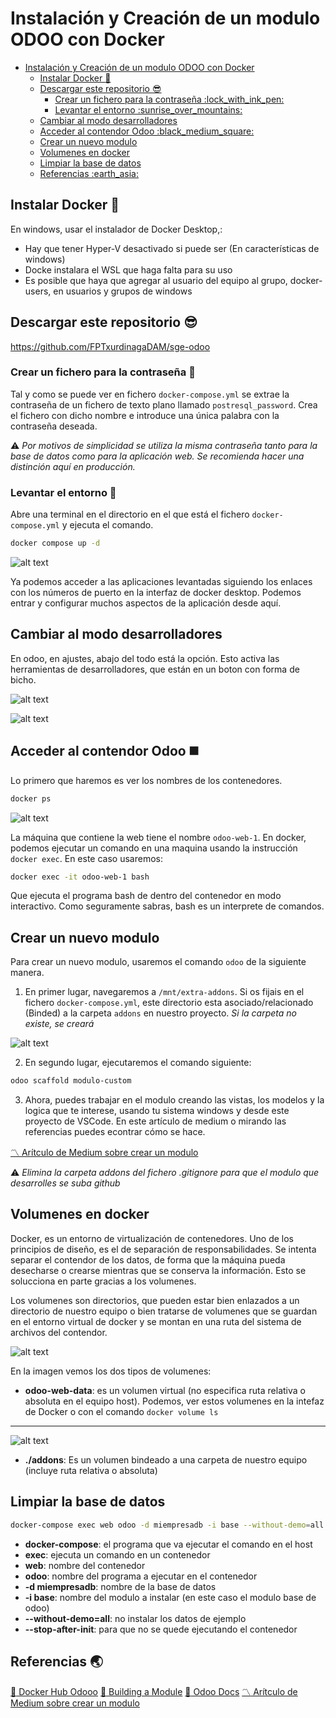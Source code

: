 

# Instalación y Creación de un modulo ODOO con Docker

- [Instalación y Creación de un modulo ODOO con Docker](#instalación-y-creación-de-un-modulo-odoo-con-docker)
  - [Instalar Docker :whale2:](#instalar-docker-whale2)
  - [Descargar este repositorio :sunglasses:](#descargar-este-repositorio-sunglasses)
    - [Crear un fichero para la contraseña :lock\_with\_ink\_pen:](#crear-un-fichero-para-la-contraseña-lock_with_ink_pen)
    - [Levantar el entorno :sunrise\_over\_mountains:](#levantar-el-entorno-sunrise_over_mountains)
  - [Cambiar al modo desarrolladores](#cambiar-al-modo-desarrolladores)
  - [Acceder al contendor Odoo :black\_medium\_square:](#acceder-al-contendor-odoo-black_medium_square)
  - [Crear un nuevo modulo](#crear-un-nuevo-modulo)
  - [Volumenes en docker](#volumenes-en-docker)
  - [Limpiar la base de datos](#limpiar-la-base-de-datos)
  - [Referencias :earth\_asia:](#referencias-earth_asia)


## Instalar Docker :whale2:
En windows, usar el instalador de Docker Desktop,:
- Hay que tener Hyper-V desactivado si puede ser  (En características de windows)
- Docke instalara el WSL que haga falta para su uso
- Es posible que haya que agregar al usuario del equipo al grupo, docker-users, en usuarios y grupos de windows

## Descargar este repositorio :sunglasses:

https://github.com/FPTxurdinagaDAM/sge-odoo

### Crear un fichero para la contraseña :lock_with_ink_pen:

Tal y como se puede ver en fichero `docker-compose.yml`  se extrae la contraseña de un fichero de texto plano llamado `postresql_password`. Crea el fichero con dicho nombre e introduce una única palabra con la contraseña deseada.

:warning: *Por motivos de simplicidad se utiliza la misma contraseña tanto para la base de datos como para la aplicación web. Se recomienda hacer una distinción aquí en producción.*

### Levantar el entorno :sunrise_over_mountains:

Abre una terminal en el directorio en el que está el fichero `docker-compose.yml` y ejecuta el comando.

```bash
docker compose up -d
```

![alt text](instalar/image-2.png)

Ya podemos acceder a las aplicaciones levantadas siguiendo los enlaces con los números de puerto en la interfaz de docker desktop. Podemos entrar y configurar muchos aspectos de la aplicación desde aquí.

## Cambiar al modo desarrolladores
En odoo, en ajustes, abajo del todo está la opción. Esto activa las herramientas de desarrolladores, que están en un boton con forma de bicho.

![alt text](instalar/image-3.png)

![alt text](instalar/image-4.png)

## Acceder al contendor Odoo :black_medium_square:

Lo primero que haremos es ver los nombres de los contenedores.

```bash
docker ps
```
![alt text](instalar/image.png)

La máquina que contiene la web tiene el nombre `odoo-web-1`. En docker, podemos ejecutar un comando en una maquina usando la instrucción `docker exec`. En este caso usaremos:

```bash
docker exec -it odoo-web-1 bash
```

Que ejecuta el programa bash de dentro del contenedor en modo interactivo. Como seguramente sabras, bash es un interprete de comandos.


## Crear un nuevo modulo

Para crear un nuevo modulo, usaremos el comando `odoo` de la siguiente manera.

1. En primer lugar, navegaremos a `/mnt/extra-addons`. Si os fijais en el fichero `docker-compose.yml`, este directorio esta asociado/relacionado (Binded)  a la carpeta `addons` en nuestro proyecto. *Si la carpeta no existe, se creará*

![alt text](instalar/image-1.png)

2. En segundo lugar, ejecutaremos el comando siguiente:

```bash
odoo scaffold modulo-custom
```

3. Ahora, puedes trabajar en el modulo creando las vistas, los modelos y la logica que te interese, usando tu sistema windows y desde este proyecto de VSCode. En este artículo de medium o mirando las referencias puedes econtrar cómo se hace.

[:part_alternation_mark: Arítculo de Medium sobre crear un modulo](https://medium.com/@waooseo/how-to-create-or-develop-a-custom-module-in-odoo-814b083473aa)

:warning: *Elimina la carpeta addons del fichero .gitignore para que el modulo que desarrolles se suba github*

## Volumenes en docker

Docker, es un entorno de virtualización de contenedores. Uno de los principios de diseño, es el de separación de responsabilidades. Se intenta separar el contendor de los datos, de forma que la máquina pueda desecharse o crearse mientras que se conserva la información. Esto se solucciona en parte gracias a los volumenes.

Los volumenes son directorios, que pueden estar bien enlazados a un directorio de nuestro equipo o bien tratarse de volumenes que se guardan en el entorno virtual de docker y se montan en una ruta del sistema de archivos del contendor. 

![alt text](instalar/image-5.png)

En la imagen vemos los dos tipos de volumenes:

- **odoo-web-data**: es un volumen virtual (no especifica ruta relativa o absoluta en el equipo host). Podemos, ver estos volumenes en la intefaz de Docker o con el comando `docker volume ls` 

---
 
![alt text](instalar/image-6.png)
- **./addons**: Es un volumen bindeado a una carpeta de nuestro equipo (incluye ruta relativa o absoluta)


## Limpiar la base de datos

```bash
docker-compose exec web odoo -d miempresadb -i base --without-demo=all --stop-after-init
```

- **docker-compose**: el programa que va ejecutar el comando en el host
- **exec**: ejecuta un comando en un contenedor
- **web**: nombre del contenedor
- **odoo**: nombre del programa a ejecutar en el contenedor
- **-d miempresadb**: nombre de la base de datos
- **-i base**: nombre del modulo a instalar (en este caso el modulo base de odoo)
- **--without-demo=all**: no instalar los datos de ejemplo
- **--stop-after-init**: para que no se quede ejecutando el contenedor

## Referencias :earth_asia:

[:whale2: Docker Hub Odooo](https://hub.docker.com/_/odoo)
[:jigsaw: Building a Module](https://www.odoo.com/documentation/18.0/developer/tutorials/backend.html)
[:closed_book: Odoo Docs](https://www.odoo.com/documentation/18.0/applications.html)
[:part_alternation_mark: Arítculo de Medium sobre crear un modulo](https://medium.com/@waooseo/how-to-create-or-develop-a-custom-module-in-odoo-814b083473aa)